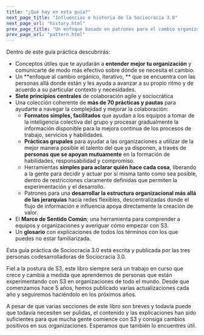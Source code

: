 ```yaml
---
title: "¿Qué hay en esta guía?"
next_page_title: "Influencias e historia de la Sociocracia 3.0"
next_page_url: "history.html"
prev_page_title: "Un enfoque basado en patrones para el cambio organizacional"
prev_page_url: "pattern.html"
---
```



Dentro de este guía práctica descubrirás:

-   Conceptos útiles que te ayudarán a **entender mejor tu organización** y comunicarte de modo más efectivo sobre dónde se necesita el cambio.
-   Un **enfoque al cambio orgánico, iterativo, ** que se encuentra con las personas allá donde están y les ayuda a avanzar a su propio ritmo y de acuerdo a su particular contexto y necesidades.
-   **Siete principios centrales** de colaboración agile y sociocrática
-   Una colección coherente de **más de 70 prácticas y pautas** para ayudarte a navegar la complejidad y mejorar la colaboración:
    -   **Formatos simples, facilitados** que ayudan a los equipos a tomar de la inteligencia colectiva del grupo y procesar gradualmente la información disponible para la mejora continua de los procesos de trabajo, servicios y habilidades.
    -   **Prácticas grupales** para ayudar a las organizaciones a utilizar de la mejor manera posible el talento del que ya disponen, a través de **personas que se apoyan mutuamente** en la formación de habilidades, responsabilidad y compromiso.
    -   Herramientas **simples para aclarar quién hace cada cosa**, liberando a la gente para decidir y actuar por sí misma tanto como sea posible, dentro de restricciones claramente definidas que permiten la experimentación y el desarrollo.
    -   Patrones para una **desarrollar la estructura organizacional más allá de las jerarquías** hacia redes flexibles, descentralizadas donde el flujo de información e influencia apoya directamente la creación de valor.
-   El **Marco de Sentido Común**; una herramienta para comprender a equipos y organizaciones y averiguar cómo empezar con S3.
-   Un **glosario** con explicaciones de todos los términos con los que puedes no estar familiarizada.

Esta guía práctica de Sociocracia 3.0 está escrita y publicada por las tres personas codesarrolladoras de Sociocracia 3.0.

Fiel a la postura de S3, este libro siempre será un trabajo en curso que crece y cambia a medida que aprendemos de personas que están experimentando con S3 en organizaciones de todo el mundo. Desde que comenzamos hace 5 años, hemos publicado varias actualizaciones cada año y seguiremos haciéndolo en los próximos años.

A pesar de que varias secciones de este libro son breves y todavía puede que todavía necesiten ser pulidas, el contenido y las explicaciones han sido suficientes para que mucha gente comience con S3 y consiga cambios positivos en sus organizaciones. Esperamos que también lo encuentres útil.
